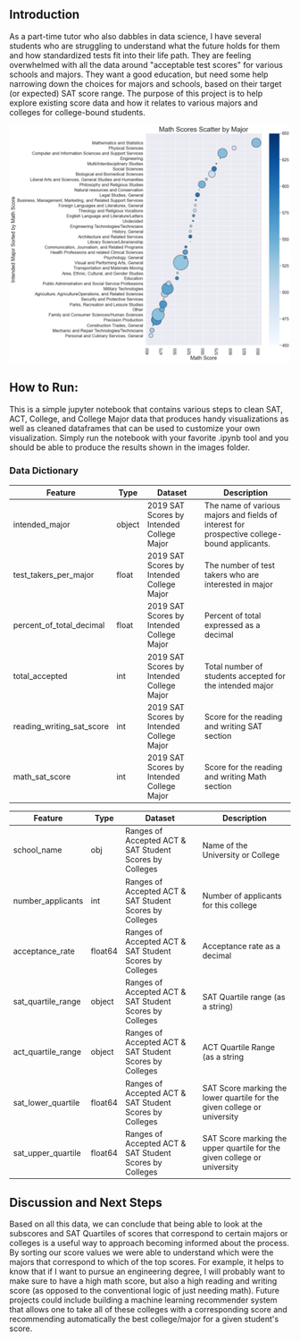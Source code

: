 ## Introduction

 As a part-time tutor who also dabbles in data science, I have several students who are struggling to understand what the future holds for them and how standardized tests fit into their life path. They are feeling overwhelmed with all the data around "acceptable test scores" for various schools and majors. They want a good education, but need some help narrowing down the choices for majors and schools, based on their target (or expected) SAT score range. The purpose of this project is to help explore existing score data and how it relates to various majors and colleges for college-bound students.

![Preview](images/intended_major_by_math_scatterplot.png)
## How to Run:

This is a simple jupyter notebook that contains various steps to clean SAT, ACT, College, and College Major data that produces handy visualizations as well as cleaned dataframes that can be used to customize your own visualization. Simply run the notebook with your favorite .ipynb tool and you should be able to produce the results shown in the images folder. 


### Data Dictionary
|Feature|Type|Dataset|Description|
|---|---|---|---|
|intended_major|object|2019 SAT Scores by Intended College Major|The name of various majors and fields of interest for prospective college-bound applicants.| 
|test_takers_per_major|float|2019 SAT Scores by Intended College Major|The number of test takers who are interested in major| 
|percent_of_total_decimal|float|2019 SAT Scores by Intended College Major|Percent of total expressed as a decimal| 
|total_accepted|int|2019 SAT Scores by Intended College Major|Total number of students accepted for the intended major| 
|reading_writing_sat_score|int|2019 SAT Scores by Intended College Major|Score for the reading and writing SAT section| 
|math_sat_score|int|2019 SAT Scores by Intended College Major|Score for the reading and writing Math section| 


|Feature|Type|Dataset|Description|
|---|---|---|---|
|school_name|obj|Ranges of Accepted ACT & SAT Student Scores by Colleges|Name of the University or College |
|number_applicants|int|Ranges of Accepted ACT & SAT Student Scores by Colleges|Number of applicants for this college|
|acceptance_rate|float64|Ranges of Accepted ACT & SAT Student Scores by Colleges|Acceptance rate as a decimal|
|sat_quartile_range|object|Ranges of Accepted ACT & SAT Student Scores by Colleges|SAT Quartile range (as a string)|
|act_quartile_range|object|Ranges of Accepted ACT & SAT Student Scores by Colleges|ACT Quartile Range (as a string|
|sat_lower_quartile|float64|Ranges of Accepted ACT & SAT Student Scores by Colleges|SAT Score marking the lower quartile for the given college or university|
|sat_upper_quartile|float64|Ranges of Accepted ACT & SAT Student Scores by Colleges|SAT Score marking the upper quartile for the given college or university|

## Discussion and Next Steps

Based on all this data, we can conclude that being able to look at the subscores and SAT Quartiles of scores that correspond to certain majors or colleges is a useful way to approach becoming informed about the process. By sorting our score values we were able to understand which were the majors that correspond to which of the top scores. For example, it helps to know that if I want to pursue an engineering degree, I will probably want to make sure to have a high math score, but also a high reading and writing score (as opposed to the conventional logic of just needing math). Future projects could include building a machine learning recommender system that allows one to take all of these colleges with a corresponding score and recommending automatically the best college/major for a given student's score. 
